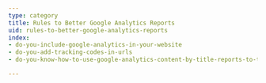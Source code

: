 ```yaml
---
type: category
title: Rules to Better Google Analytics Reports
uid: rules-to-better-google-analytics-reports
index:
- do-you-include-google-analytics-in-your-website
- do-you-add-tracking-codes-in-urls
- do-you-know-how-to-use-google-analytics-content-by-title-reports-to-track-trends

---
```



